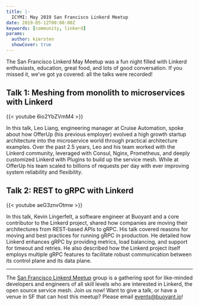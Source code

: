```yaml
---
title: |-
  ICYMI: May 2019 San Francisco Linkerd Meetup
date: 2019-05-12T00:00:00Z
keywords: [community, linkerd]
params:
  author: kiersten
  showCover: true
---
```


The San Francisco Linkerd May Meetup was a fun night filled with Linkerd
enthusiasts, education, great food, and lots of good conversation. If you
missed it, we’ve got ya covered: all the talks were recorded!

## Talk 1: Meshing from monolith to microservices with Linkerd

{{< youtube 6io2YbZVmM4 >}}

In this talk, Leo Liang, engineering manager at Cruise Automation, spoke about
how OfferUp (his previous employer) evolved a high growth startup architecture
into the microservice world through practical architecture examples. Over the
past 2.5 years, Leo and his team worked with the Linkerd community, leveraged
with Consul, Nginx, Prometheus, and deeply customized Linkerd with Plugins to
build up the service mesh. While at OfferUp his team scaled to billions of
requests per day with ever improving system reliability and flexibility.

## Talk 2: REST to gRPC with Linkerd

{{< youtube aeG3znvOtmw >}}

In this talk, Kevin Lingerfelt, a software engineer at Buoyant and a core
contributor to the Linkerd project, shared how companies are moving their
architectures from REST-based APIs to gRPC. His talk covered reasons for moving
and best practices for running gRPC in production. He detailed how Linkerd
enhances gRPC by providing metrics, load balancing, and support for timeout and
retries. He also described how the Linkerd project itself employs multiple gRPC
features to facilitate robust communication between its control plane and its
data plane.

---

The [San Francisco Linkerd
Meetup](https://www.meetup.com/San-Francisco-Linkerd-Meetup) group is a
gathering spot for like-minded developers and engineers of all skill levels who
are interested in Linkerd, the open source service mesh. Join us now! Want to
give a talk, or have a venue in SF that can host this meetup? Please email
[events@buoyant.io](mailto:events@buoyant.io)!
